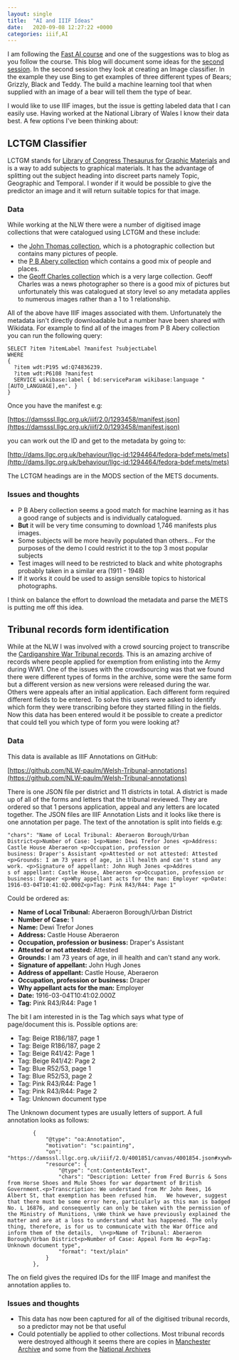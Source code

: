 ```yaml
---
layout: single
title:  "AI and IIIF Ideas"
date:   2020-09-08 12:27:22 +0000
categories: iiif,AI
---
```


I am following the [Fast AI course](https://course.fast.ai/) and one of the suggestions was to blog as you follow the course. This blog will document some ideas for the [second session](https://course.fast.ai/videos/?lesson=2). In the second session they look at creating an Image classifier. In the example they use Bing to get examples of three different types of Bears; Grizzly, Black and Teddy. The build a machine learning tool that when supplied with an image of a bear will tell them the type of bear. 

I would like to use IIIF images, but the issue is getting labeled data that I can easily use. Having worked at the National Library of Wales I know their data best. A few options I've been thinking about:

## LCTGM Classifier 

LCTGM stands for [Library of Congress Thesaurus for Graphic Materials](https://www.loc.gov/rr/print/tgm1/) and is a way to add subjects to graphical materials. It has the advantage of splitting out the subject heading into discreet parts namely Topic, Geographic and Temporal. I wonder if it would be possible to give the predictor an image and it will return suitable topics for that image. 

### Data

While working at the NLW there were a number of digitised image collections that were catalogued using LCTGM and these include:

 * the [John Thomas collection](https://www.library.wales/discover/digital-gallery/photographs/john-thomas), which is a photographic collection but contains many pictures of people.
 * the [P B Abery collection](https://www.library.wales/discover/digital-gallery/photographs/p-b-abery) which contains a good mix of people and places. 
 * the [Geoff Charles collection](https://www.library.wales/discover/digital-gallery/photographs/geoff-charles) which is a very large collection. Geoff Charles was a news photographer so there is a good mix of pictures but unfortunately this was catalogued at story level so any metadata applies to numerous images rather than a 1 to 1 relationship. 

All of the above have IIIF images associated with them. Unfortunately the metadata isn't directly downloadable but a number have been shared with Wikidata. For example to find all of the images from P B Abery collection you can run the following query:

```
SELECT ?item ?itemLabel ?manifest ?subjectLabel
WHERE 
{
  ?item wdt:P195 wd:Q74836239.
  ?item wdt:P6108 ?manifest
  SERVICE wikibase:label { bd:serviceParam wikibase:language "[AUTO_LANGUAGE],en". }
}
```

Once you have the manifest e.g:

[https://damsssl.llgc.org.uk/iiif/2.0/1293458/manifest.json](https://damsssl.llgc.org.uk/iiif/2.0/1293458/manifest.json)

you can work out the ID and get to the metadata by going to:

[http://dams.llgc.org.uk/behaviour/llgc-id:1294464/fedora-bdef:mets/mets](http://dams.llgc.org.uk/behaviour/llgc-id:1294464/fedora-bdef:mets/mets)

The LCTGM headings are in the MODS section of the METS documents. 

### Issues and thoughts

 * P B Abery collection seems a good match for machine learning as it has a good range of subjects and is individually catalogued. 
 * **But** it will be very time consuming to download 1,746 manifests plus images. 
 * Some subjects will be more heavily populated than others... For the purposes of the demo I could restrict it to the top 3 most popular subjects
 * Test images will need to be restricted to black and white photographs probably taken in a similar era (1911 - 1948)
 * If it works it could be used to assign sensible topics to historical photographs. 

I think on balance the effort to download the metadata and parse the METS is putting me off this idea.  

## Tribunal records form identification

While at the NLW I was involved with a crowd sourcing project to transcribe the [Cardiganshire War Tribunal records](https://www.library.wales/discover/digital-gallery/archives/cardiganshire-great-war-tribunal-appeals-records#?c=&m=&s=&cv=&xywh=-2068%2C-1%2C7731%2C5641). This is an amazing archive of records where people applied for exemption from enlisting into the Army during WW1. One of the issues with the crowdsourcing was that we found there were different types of forms in the archive, some were the same form but a different version as new versions were released during the war. Others were appeals after an initial application. Each different form required different fields to be entered. To solve this users were asked to identify which form they were transcribing before they started filling in the fields. Now this data has been entered would it be possible to create a predictor that could tell you which type of form you were looking at? 

### Data

This data is available as IIIF Annotations on GitHub:

[https://github.com/NLW-paulm/Welsh-Tribunal-annotations](https://github.com/NLW-paulm/Welsh-Tribunal-annotations)

There is one JSON file per district and 11 districts in total. A district is made up of all of the forms and letters that the tribunal reviewed. They are ordered so that 1 persons application, appeal and any letters are located together. The JSON files are IIIF Annotation Lists and it looks like there is one annotation per page. The text of the annotation is split into fields e.g:

```
"chars": "Name of Local Tribunal: Aberaeron Borough/Urban District<p>Number of Case: 1<p>Name: Dewi Trefor Jones <p>Address: Castle House Aberaeron <p>Occupation, profession or 
business: Draper's Assistant <p>Attested or not attested: Attested <p>Grounds: I am 73 years of age, in ill health and can't stand any work. <p>Signature of appellant: John Hugh Jones <p>Addres
s of appellant: Castle House, Aberaeron <p>Occupation, profession or business: Draper <p>Why appellant acts for the man: Employer <p>Date: 1916-03-04T10:41:02.000Z<p>Tag: Pink R43/R44: Page 1"
```

Could be ordered as:

 * **Name of Local Tribunal:** Aberaeron Borough/Urban District
 * **Number of Case:** 1
 * **Name:** Dewi Trefor Jones
 * **Address:** Castle House Aberaeron 
 * **Occupation, profession or business:** Draper's Assistant
 * **Attested or not attested:** Attested 
 * **Grounds:** I am 73 years of age, in ill health and can't stand any work. 
 * **Signature of appellant:** John Hugh Jones 
 * **Address of appellant:** Castle House, Aberaeron 
 * **Occupation, profession or business:** Draper 
 * **Why appellant acts for the man:** Employer 
 * **Date:** 1916-03-04T10:41:02.000Z
 * **Tag:** Pink R43/R44: Page 1

The bit I am interested in is the Tag which says what type of page/document this is. Possible options are:

 * Tag: Beige R186/187, page 1
 * Tag: Beige R186/187, page 2
 * Tag: Beige R41/42: Page 1
 * Tag: Beige R41/42: Page 2
 * Tag: Blue R52/53, page 1
 * Tag: Blue R52/53, page 2
 * Tag: Pink R43/R44: Page 1
 * Tag: Pink R43/R44: Page 2
 * Tag: Unknown document type

The Unknown document types are usually letters of support. A full annotation looks as follows:

```
        {
            "@type": "oa:Annotation",
            "motivation": "sc:painting",
            "on": "https://damsssl.llgc.org.uk/iiif/2.0/4001851/canvas/4001854.json#xywh=0,0,3497,4413",
            "resource": {
                "@type": "cnt:ContentAsText",
                "chars": "Description: Letter from Fred Burris & Sons from Horse Shoes and Mule Shoes for war department of British Government.<p>Transcription: We understand from Mr John Rees, 16 Albert St, that exemption has been refused him.   We however, suggest that there must be some error here, particularly as this man is badged No. L 16876, and consequently can only be taken with the permission of the Ministry of Munitions, \nWe think we have previously explained the matter and are at a loss to understand what has happened. The only thing, therefore, is for us to communicate with the War Office and inform them of the details,  \n<p>Name of Tribunal: Aberaeron Borough/Urban District<p>Number of Case: Appeal Form No 4<p>Tag: Unknown document type",
                "format": "text/plain"
            }
        },
```

The on field gives the required IDs for the IIIF Image and manifest the annotation applies to. 

### Issues and thoughts
 
 * This data has now been captured for all of the digitised tribunal records, so a predictor may not be that useful
 * Could potentially be applied to other collections. Most tribunal records were destroyed although it seems there are copies in [Manchester Archive](https://www.flickr.com/photos/manchesterarchiveplus/albums/72157632619308865/) and some from the [National Archives](https://discovery.nationalarchives.gov.uk/details/r/C14091136)
